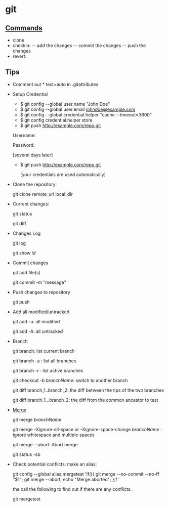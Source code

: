 git
======

## [Commands](https://git-scm.com/docs)
- clone
- checkin:
-- add the changes
-- commit the changes
-- push the changes
- revert:

## Tips
- Comment out * text=auto in .gitattributes
- Setup Credential
   - $ git config --global user.name "John Doe"
   - $ git config --global user.email johndoe@example.com
   - $ git config --global credential.helper "cache --timeout=3600"
   - $ git config credential.helper store
   - $ git push http://example.com/repo.git
  
    Username: <type your username>
  
    Password: <type your password>
  
    [several days later]
    
  - $ git push http://example.com/repo.git
    
    [your credentials are used automatically]
    
- Clone the repository:
    
    git clone remote_url local_dir
  
- Current changes:
   
   git status 
   
   git diff
   
-  Changes Log

   git log
   
   git show  _id_
   
- Commit changes

   git add file(s)
   
   git commit -m "message"

- Push changes to repository

   git push
   
- Add all modified/untracked

   git add -u: all modified
   
   git add -A:  all untracked
   
   
- Branch

   git branch:  list current branch
   
   git branch -a : list all branches
   
   git branch -r : list active branches
   
   git checkout -b $branchName$:  switch to another branch   
   
   git diff branch_1..branch_2: the diff between the tips of the two branches
   
   git diff branch_1...branch_2:  the diff from the common ancestor to test

- [Merge](https://git-scm.com/book/en/v2/Git-Tools-Advanced-Merging)

   git merge $branchName$
   
   git merge  -Xignore-all-space or -Xignore-space-change  $branchName$ : ignore whitespace and multiple spaces 
   
   git merge --abort:   Abort merge
   
   git status -sb
   
- Check potential conflicts: 
   make an alias:

    git config --global alias.mergetest '!f(){ git merge --no-commit --no-ff "$1"; git merge --abort; echo "Merge aborted"; };f '

   the call the following to find out if there are any conflicts.

    git mergetest <branchname>

